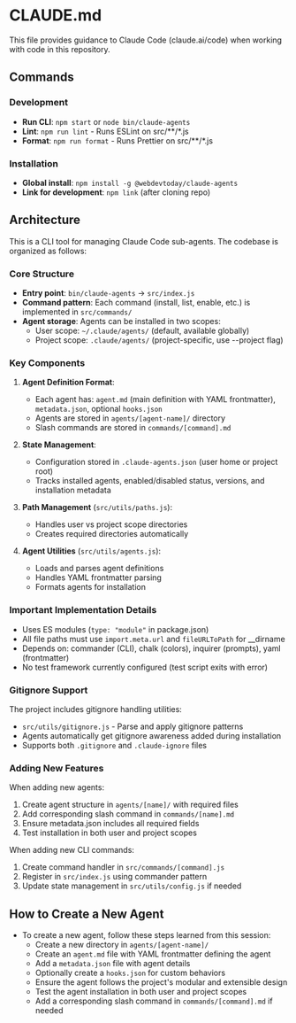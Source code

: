 # CLAUDE.md

This file provides guidance to Claude Code (claude.ai/code) when working with code in this repository.

## Commands

### Development
- **Run CLI**: `npm start` or `node bin/claude-agents`
- **Lint**: `npm run lint` - Runs ESLint on src/**/*.js
- **Format**: `npm run format` - Runs Prettier on src/**/*.js

### Installation
- **Global install**: `npm install -g @webdevtoday/claude-agents`
- **Link for development**: `npm link` (after cloning repo)

## Architecture

This is a CLI tool for managing Claude Code sub-agents. The codebase is organized as follows:

### Core Structure
- **Entry point**: `bin/claude-agents` → `src/index.js`
- **Command pattern**: Each command (install, list, enable, etc.) is implemented in `src/commands/`
- **Agent storage**: Agents can be installed in two scopes:
  - User scope: `~/.claude/agents/` (default, available globally)
  - Project scope: `.claude/agents/` (project-specific, use --project flag)

### Key Components

1. **Agent Definition Format**:
   - Each agent has: `agent.md` (main definition with YAML frontmatter), `metadata.json`, optional `hooks.json`
   - Agents are stored in `agents/[agent-name]/` directory
   - Slash commands are stored in `commands/[command].md`

2. **State Management**:
   - Configuration stored in `.claude-agents.json` (user home or project root)
   - Tracks installed agents, enabled/disabled status, versions, and installation metadata

3. **Path Management** (`src/utils/paths.js`):
   - Handles user vs project scope directories
   - Creates required directories automatically

4. **Agent Utilities** (`src/utils/agents.js`):
   - Loads and parses agent definitions
   - Handles YAML frontmatter parsing
   - Formats agents for installation

### Important Implementation Details

- Uses ES modules (`type: "module"` in package.json)
- All file paths must use `import.meta.url` and `fileURLToPath` for __dirname
- Depends on: commander (CLI), chalk (colors), inquirer (prompts), yaml (frontmatter)
- No test framework currently configured (test script exits with error)

### Gitignore Support

The project includes gitignore handling utilities:
- `src/utils/gitignore.js` - Parse and apply gitignore patterns
- Agents automatically get gitignore awareness added during installation
- Supports both `.gitignore` and `.claude-ignore` files

### Adding New Features

When adding new agents:
1. Create agent structure in `agents/[name]/` with required files
2. Add corresponding slash command in `commands/[name].md`
3. Ensure metadata.json includes all required fields
4. Test installation in both user and project scopes

When adding new CLI commands:
1. Create command handler in `src/commands/[command].js`
2. Register in `src/index.js` using commander pattern
3. Update state management in `src/utils/config.js` if needed

## How to Create a New Agent

- To create a new agent, follow these steps learned from this session:
  - Create a new directory in `agents/[agent-name]/`
  - Create an `agent.md` file with YAML frontmatter defining the agent
  - Add a `metadata.json` file with agent details
  - Optionally create a `hooks.json` for custom behaviors
  - Ensure the agent follows the project's modular and extensible design
  - Test the agent installation in both user and project scopes
  - Add a corresponding slash command in `commands/[command].md` if needed